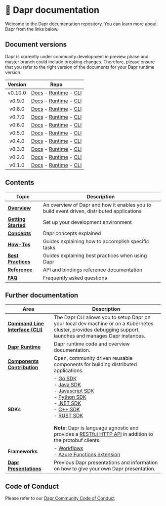# 📖 Dapr documentation

Welcome to the Dapr documentation repository. You can learn more about Dapr from the links below.


## Document versions

Dapr is currently under community development in preview phase and master branch could include breaking changes. Therefore, please ensure that you refer to the right version of the documents for your Dapr runtime version.

| Version | Repo |
|:-------:|:----:|
| v0.10.0 | [Docs](https://github.com/dapr/docs/tree/v0.10.0) - [Runtime](https://github.com/dapr/dapr/tree/v0.10.0) - [CLI](https://github.com/dapr/cli/tree/release-0.10)
| v0.9.0  | [Docs](https://github.com/dapr/docs/tree/v0.9.0)  - [Runtime](https://github.com/dapr/dapr/tree/v0.9.0)  - [CLI](https://github.com/dapr/cli/tree/release-0.9)
| v0.8.0  | [Docs](https://github.com/dapr/docs/tree/v0.8.0)  - [Runtime](https://github.com/dapr/dapr/tree/v0.8.0)  - [CLI](https://github.com/dapr/cli/tree/release-0.8)
| v0.7.0  | [Docs](https://github.com/dapr/docs/tree/v0.7.0)  - [Runtime](https://github.com/dapr/dapr/tree/v0.7.0)  - [CLI](https://github.com/dapr/cli/tree/release-0.7)
| v0.6.0  | [Docs](https://github.com/dapr/docs/tree/v0.6.0)  - [Runtime](https://github.com/dapr/dapr/tree/v0.6.0)  - [CLI](https://github.com/dapr/cli/tree/release-0.6)
| v0.5.0  | [Docs](https://github.com/dapr/docs/tree/v0.5.0)  - [Runtime](https://github.com/dapr/dapr/tree/v0.5.0)  - [CLI](https://github.com/dapr/cli/tree/release-0.5)
| v0.4.0  | [Docs](https://github.com/dapr/docs/tree/v0.4.0)  - [Runtime](https://github.com/dapr/dapr/tree/v0.4.0)  - [CLI](https://github.com/dapr/cli/tree/release-0.4)
| v0.3.0  | [Docs](https://github.com/dapr/docs/tree/v0.3.0)  - [Runtime](https://github.com/dapr/dapr/tree/v0.3.0)  - [CLI](https://github.com/dapr/cli/tree/release-0.3)
| v0.2.0  | [Docs](https://github.com/dapr/docs/tree/v0.2.0)  - [Runtime](https://github.com/dapr/dapr/tree/v0.2.0)  - [CLI](https://github.com/dapr/cli/tree/release-0.2)
| v0.1.0  | [Docs](https://github.com/dapr/docs/tree/v0.1.0)  - [Runtime](https://github.com/dapr/dapr/tree/v0.1.0)  - [CLI](https://github.com/dapr/cli/tree/release-0.1)

## Contents

| Topic | Description |
|-------|-------------|
|**[Overview](./overview)** | An overview of Dapr and how it enables you to build event driven, distributed applications
|**[Getting Started](./getting-started)** | Set up your development environment
|**[Concepts](./concepts)** | Dapr concepts explained
|**[How-Tos](./howto)** | Guides explaining how to accomplish specific tasks
|**[Best Practices](./best-practices)** | Guides explaining best practices when using Dapr
|**[Reference](./reference)** | API and bindings reference documentation
|**[FAQ](FAQ.md)** | Frequently asked questions

## Further documentation

| Area | Description |
|------|-------------|
| **[Command Line Interface (CLI)](https://github.com/dapr/cli)** | The Dapr CLI allows you to setup Dapr on your local dev machine or on a Kubernetes cluster, provides debugging support, launches and manages Dapr instances.
| **[Dapr Runtime](https://github.com/dapr/dapr)** | Dapr runtime code and overview documentation.
| **[Components Contribution](https://github.com/dapr/components-contrib)** | Open, community driven reusable components for building distributed applications.
| **SDKs** | - [Go SDK](https://github.com/dapr/go-sdk)<br>- [Java SDK](https://github.com/dapr/java-sdk)<br>- [Javascript SDK](https://github.com/dapr/js-sdk)<br>- [Python SDK](https://github.com/dapr/python-sdk)<br>- [.NET SDK](https://github.com/dapr/dotnet-sdk)<br>- [C++ SDK](https://github.com/dapr/cpp-sdk)<br>- [RUST SDK](https://github.com/dapr/rust-sdk)<br><br>**Note:** Dapr is language agnostic and provides a [RESTful HTTP API](./reference/api/README.md) in addition to the protobuf clients.
| **Frameworks** | - [Workflows](https://github.com/dapr/workflows)<br>- [Azure Functions extension](https://github.com/dapr/azure-functions-extension)<br>
| **[Dapr Presentations](./presentations)** | Previous Dapr presentations and information on how to give your own Dapr presentation.

## Code of Conduct

Please refer to our [Dapr Community Code of Conduct](https://github.com/dapr/community/blob/master/CODE-OF-CONDUCT.md)
